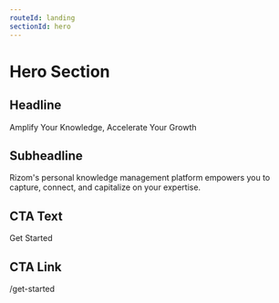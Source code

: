 ```yaml
---
routeId: landing
sectionId: hero
---
```


# Hero Section

## Headline

Amplify Your Knowledge, Accelerate Your Growth

## Subheadline

Rizom's personal knowledge management platform empowers you to capture, connect, and capitalize on your expertise.

## CTA Text

Get Started

## CTA Link

/get-started
